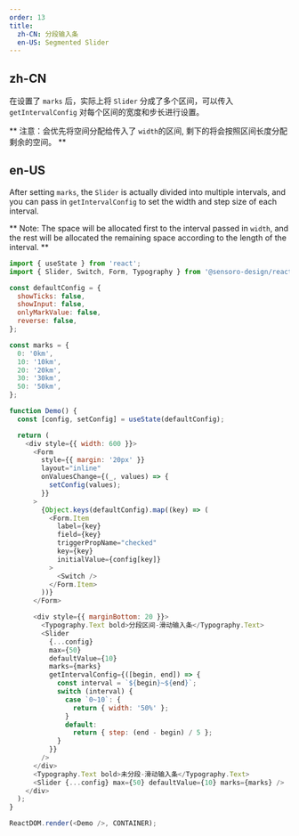 ```yaml
---
order: 13
title:
  zh-CN: 分段输入条
  en-US: Segmented Slider
---
```


## zh-CN

在设置了 `marks` 后，实际上将 `Slider` 分成了多个区间，可以传入 `getIntervalConfig` 对每个区间的宽度和步长进行设置。

** 注意：会优先将空间分配给传入了 `width`的区间, 剩下的将会按照区间长度分配剩余的空间。 **

## en-US

After setting `marks`, the `Slider` is actually divided into multiple intervals, and you can pass in `getIntervalConfig` to set the width and step size of each interval.

** Note: The space will be allocated first to the interval passed in `width`, and the rest will be allocated the remaining space according to the length of the interval. **



```js
import { useState } from 'react';
import { Slider, Switch, Form, Typography } from '@sensoro-design/react';

const defaultConfig = {
  showTicks: false,
  showInput: false,
  onlyMarkValue: false,
  reverse: false,
};

const marks = {
  0: '0km',
  10: '10km',
  20: '20km',
  30: '30km',
  50: '50km',
};

function Demo() {
  const [config, setConfig] = useState(defaultConfig);

  return (
    <div style={{ width: 600 }}>
      <Form
        style={{ margin: '20px' }}
        layout="inline"
        onValuesChange={(_, values) => {
          setConfig(values);
        }}
      >
        {Object.keys(defaultConfig).map((key) => (
          <Form.Item
            label={key}
            field={key}
            triggerPropName="checked"
            key={key}
            initialValue={config[key]}
          >
            <Switch />
          </Form.Item>
        ))}
      </Form>

      <div style={{ marginBottom: 20 }}>
        <Typography.Text bold>分段区间-滑动输入条</Typography.Text>
        <Slider
          {...config}
          max={50}
          defaultValue={10}
          marks={marks}
          getIntervalConfig={([begin, end]) => {
            const interval = `${begin}~${end}`;
            switch (interval) {
              case `0~10`: {
                return { width: '50%' };
              }
              default:
                return { step: (end - begin) / 5 };
            }
          }}
        />
      </div>
      <Typography.Text bold>未分段-滑动输入条</Typography.Text>
      <Slider {...config} max={50} defaultValue={10} marks={marks} />
    </div>
  );
}

ReactDOM.render(<Demo />, CONTAINER);
```
